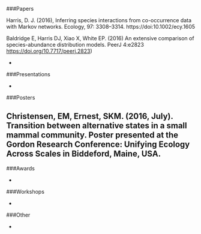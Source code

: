 ###Papers

Harris, D. J. (2016), Inferring species interactions from co-occurrence data with Markov networks. Ecology, 97: 3308–3314. https://doi:10.1002/ecy.1605

Baldridge E, Harris DJ, Xiao X, White EP. (2016) An extensive comparison of species-abundance distribution models. PeerJ 4:e2823 https://doi.org/10.7717/peerj.2823)

-

###Presentations

-

###Posters

Christensen, EM, Ernest, SKM.  (2016, July).  Transition between alternative states in a small 	mammal community.  Poster presented at the Gordon Research Conference: Unifying 	Ecology Across Scales in Biddeford, Maine, USA.  
-

###Awards

-

###Workshops

-

###Other

-
